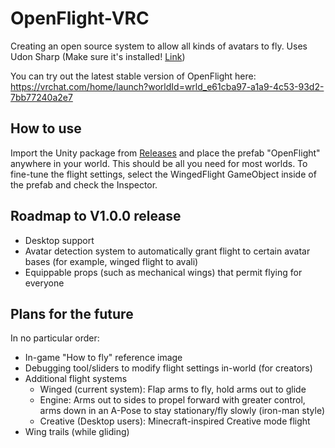 # OpenFlight-VRC

Creating an open source system to allow all kinds of avatars to fly. Uses Udon Sharp (Make sure it's installed! [Link](https://github.com/MerlinVR/UdonSharp))

You can try out the latest stable version of OpenFlight here: https://vrchat.com/home/launch?worldId=wrld_e61cba97-a1a9-4c53-93d2-7bb77240a2e7

## How to use

Import the Unity package from [Releases](https://github.com/Mattshark89/OpenFlight-VRC/releases) and place the prefab "OpenFlight" anywhere in your world. This should be all you need for most worlds.
To fine-tune the flight settings, select the WingedFlight GameObject inside of the prefab and check the Inspector.

## Roadmap to V1.0.0 release

- Desktop support
- Avatar detection system to automatically grant flight to certain avatar bases (for example, winged flight to avali)
- Equippable props (such as mechanical wings) that permit flying for everyone

## Plans for the future

In no particular order:
- In-game "How to fly" reference image
- Debugging tool/sliders to modify flight settings in-world (for creators)
- Additional flight systems
  - Winged (current system): Flap arms to fly, hold arms out to glide
  - Engine: Arms out to sides to propel forward with greater control, arms down in an A-Pose to stay stationary/fly slowly (iron-man style)
  - Creative (Desktop users): Minecraft-inspired Creative mode flight
- Wing trails (while gliding)

